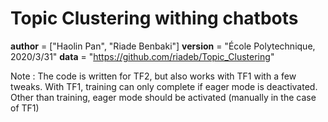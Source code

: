 # Topic Clustering withing chatbots

__author__ = ["Haolin Pan", "Riade Benbaki"]
__version__ = "École Polytechnique, 2020/3/31"
__data__ = "https://github.com/riadeb/Topic_Clustering"



Note : 
The code is written for TF2, but also works with TF1 with a few tweaks.
With TF1, training can only complete if eager mode is deactivated.
Other than training, eager mode should be activated (manually in the case of TF1)
